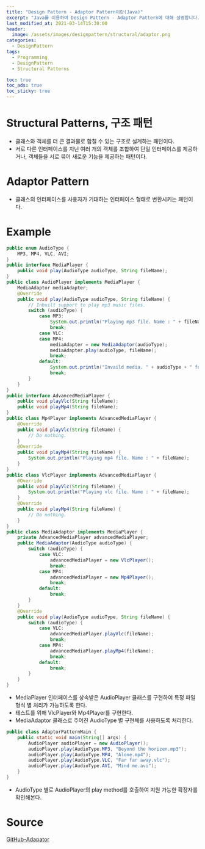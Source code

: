 ```yaml
---
title: "Design Pattern - Adaptor Pattern이란(Java)"
excerpt: "Java를 이용하여 Design Pattern - Adaptor Pattern에 대해 설명합니다."
last_modified_at: 2021-03-14T15:30:00
header:
  image: /assets/images/designpattern/structural/adaptor.png
categories:
  - DesignPattern
tags:
  - Programming
  - DesignPattern
  - Structural Patterns

toc: true
toc_ads: true
toc_sticky: true
---
```

# Structural Patterns, 구조 패턴
- 클래스와 객체를 더 큰 결과물로 합칠 수 있는 구조로 설계하는 패턴이다.
- 서로 다른 인터페이스를 지닌 여러 개의 객체를 조합하여 단일 인터페이스를 제공하거나, 객체들을 서로 묶어 새로운 기능을 제공하는 패턴이다.

# Adaptor Pattern
- 클래스의 인터페이스를 사용자가 기대하는 인터페이스 형태로 변환시키는 패턴이다.

# Example
```java
public enum AudioType {
	MP3, MP4, VLC, AVI;
}
public interface MediaPlayer {
	public void play(AudioType audioType, String fileName);
}
public class AudioPlayer implements MediaPlayer {
	MediaAdaptor mediaAdapter;
	@Override
	public void play(AudioType audioType, String fileName) {
		// Inbuilt support to play mp3 music files.
		switch (audioType) {
			case MP3:
				System.out.println("Playing mp3 file. Name : " + fileName);
				break;
			case VLC:
			case MP4:
				mediaAdapter = new MediaAdaptor(audioType);
				mediaAdapter.play(audioType, fileName);
				break;
			default:
				System.out.println("Invaild media. " + audioType + " format not supported.");
				break;
		}
	}
}
public interface AdvancedMediaPlayer {
	public void playVlc(String fileName);
	public void playMp4(String fileName);
}
public class Mp4Player implements AdvancedMediaPlayer {
	@Override
	public void playVlc(String fileName) {
		// Do nothing.
	}
	@Override
	public void playMp4(String fileName) {
		System.out.println("Playing mp4 file. Name : " + fileName);
	}
}
public class VlcPlayer implements AdvancedMediaPlayer {
	@Override
	public void playVlc(String fileName) {
		System.out.println("Playing vlc file. Name : " + fileName);
	}
	@Override
	public void playMp4(String fileName) {
		// Do nothing.
	}
}
public class MediaAdaptor implements MediaPlayer {
	private AdvancedMediaPlayer advancedMediaPlayer;
	public MediaAdaptor(AudioType audioType) {
		switch (audioType) {
			case VLC:
				advancedMediaPlayer = new VlcPlayer();
				break;
			case MP4:
				advancedMediaPlayer = new Mp4Player();
				break;
			default:
				break;
		}
	}
	@Override
	public void play(AudioType audioType, String fileName) {
		switch (audioType) {
			case VLC:
				advancedMediaPlayer.playVlc(fileName);
				break;
			case MP4:
				advancedMediaPlayer.playMp4(fileName);
				break;
			default:
				break;
		}
	}
}

```

- MediaPlayer 인터페이스를 상속받은 AudioPlayer 클래스를 구현하여 특정 파일 형식 별 처리가 가능하도록 한다.
- 테스트를 위해 VlcPlayer와 Mp4Player를 구현한다.
- MediaAdaptor 클래스로 주어진 AudioType 별 구현체를 사용하도록 처리한다.

```java
public class AdaptorPatternMain {
	public static void main(String[] args) {
		AudioPlayer audioPlayer = new AudioPlayer();
		audioPlayer.play(AudioType.MP3, "Beyond the horizen.mp3");
		audioPlayer.play(AudioType.MP4, "Alone.mp4");
		audioPlayer.play(AudioType.VLC, "Far far away.vlc");
		audioPlayer.play(AudioType.AVI, "Mind me.avi");
	}
}
```

- AudioType 별로 AudioPlayer의 play method를 호출하여 지원 가능한 확장자를 확인해본다.

# Source
[GitHub-Adapator](https://github.com/GracefulSoul/Sample/tree/master/src/main/java/gracefulsoul/designpattern/structural/adaptor)